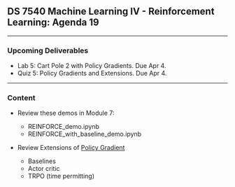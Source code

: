 ## DS 7540 Machine Learning IV - Reinforcement Learning: Agenda 19

  
---

### Upcoming Deliverables


- Lab 5: Cart Pole 2 with Policy Gradients. Due Apr 4.
- Quiz 5: Policy Gradients and Extensions. Due Apr 4.


---

### Content

- Review these demos in Module 7:
  - REINFORCE_demo.ipynb
  - REINFORCE_with_baseline_demo.ipynb

- Review Extensions of [Policy Gradient](https://github.com/UVADS/reinforcement_learning/blob/main/08_policy_gradients_extensions/policy_gradients_extensions.ppt)
  - Baselines
  - Actor critic
  - TRPO (time permitting)